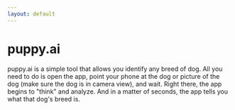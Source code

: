 ```yaml
---
layout: default
---
```

# puppy.ai

puppy.ai is a simple tool that allows you identify any breed of dog. All you need to do is open the app, point your phone at the dog or picture of the dog (make sure the dog is in camera view), and wait. Right there, the app begins to "think" and analyze. And in a matter of seconds, the app tells you what that dog's breed is. 
